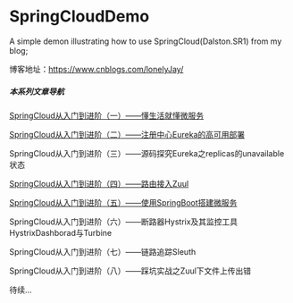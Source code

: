 # SpringCloudDemo
A simple demon illustrating how to use SpringCloud(Dalston.SR1) from my blog; 

博客地址：https://www.cnblogs.com/lonelyJay/

##### 本系列文章导航

[SpringCloud从入门到进阶（一）——懂生活就懂微服务](https://www.cnblogs.com/lonelyJay/p/9936241.html)

[SpringCloud从入门到进阶（二）——注册中心Eureka的高可用部署](https://www.cnblogs.com/lonelyJay/p/9841905.html)

SpringCloud从入门到进阶（三）——源码探究Eureka之replicas的unavailable状态

[SpringCloud从入门到进阶（四）——路由接入Zuul](https://www.cnblogs.com/lonelyJay/p/9842061.html)

[SpringCloud从入门到进阶（五）——使用SpringBoot搭建微服务](https://www.cnblogs.com/lonelyJay/p/9842175.html)

SpringCloud从入门到进阶（六）——断路器Hystrix及其监控工具HystrixDashborad与Turbine

SpringCloud从入门到进阶（七）——链路追踪Sleuth

SpringCloud从入门到进阶（八）——踩坑实战之Zuul下文件上传出错

待续...
